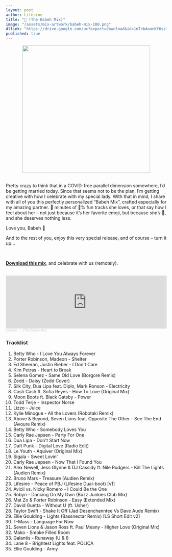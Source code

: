 ```yaml
---
layout: post
author: Lifesine
title: "💯 (The Babeh Mix)"
image: "/assets/mix-artwork/babeh-mix-100.png"
dllink: "https://drive.google.com/uc?export=download&id=1nTnbAounKf6sz1UK9axG_PXnDfnWaH7C"
published: true
---
```


<div style="text-align:center"><img src="{{ page.image }}" width="400px" height="auto" /></div>
<br>

Pretty crazy to think that in a COVID-free parallel dimension somewhere, I’d be getting married today. Since that seems not to be the plan, I’m getting creative with how I celebrate with my special lady. With that in mind, I share with all of you this perfectly personalized “Babeh Mix”, crafted especially for my amazing partner. 💯  minutes of 💯% fun tracks she loves, or that say how I feel about her – not just because it’s her favorite emoji, but because _she’s_ 💯, and she deserves nothing less.

Love you, Babeh 💜

And to the rest of you, enjoy this very special release, and of course – turn it up...

<br>

<a href=" {{ page.dllink }} " target="_blank">**Download this mix**</a>, and celebrate with us (remotely). 

<br>

<iframe width="100%" height="166" scrolling="no" frameborder="no" allow="autoplay" src="https://w.soundcloud.com/player/?url=https%3A//api.soundcloud.com/tracks/830212282%3Fsecret_token%3Ds-GDh3BkqjuJH&color=%2349dcfc&auto_play=false&hide_related=false&show_comments=true&show_user=true&show_reposts=false&show_teaser=true"></iframe><div style="font-size: 10px; color: #cccccc;line-break: anywhere;word-break: normal;overflow: hidden;white-space: nowrap;text-overflow: ellipsis; font-family: Interstate,Lucida Grande,Lucida Sans Unicode,Lucida Sans,Garuda,Verdana,Tahoma,sans-serif;font-weight: 100;"><a href="https://soundcloud.com/lifesine" title="Lifesine" target="_blank" style="color: #cccccc; text-decoration: none;">Lifesine</a> · <a href="https://soundcloud.com/lifesine/babeh-mix-100/s-GDh3BkqjuJH" title="💯 (The Babeh Mix)" target="_blank" style="color: #cccccc; text-decoration: none;">💯 (The Babeh Mix)</a></div>

### Tracklist

01. Betty Who - I Love You Always Forever
02. Porter Robinson, Madeon - Shelter
03. Ed Sheeran, Justin Bieber - I Don't Care
04. Kim Petras - Heart to Break
05. Selena Gomez - Same Old Love (Borgore Remix)
06. Zedd - Daisy (Zedd Cover)
07. Silk City, Dua Lipa feat. Diplo, Mark Ronson - Electricity
08. Cash Cash ft. Sofia Reyes - How To Love (Original Mix)
09. Moon Boots ft. Black Gatsby - Power
10. Todd Terje - Inspector Norse
11. Lizzo - Juice
12. Kylie Minogue - All the Lovers (Robotaki Remix)
13. Above & Beyond, Seven Lions feat. Opposite The Other - See The End (Avoure Remix)
14. Betty Who - Somebody Loves You
15. Carly Rae Jepsen - Party For One
16. Dua Lipa - Don't Start Now
17. Daft Punk - Digital Love (Radio Edit)
18. Le Youth - Aquiver (Original Mix)
19. Sigala - Sweet Lovin'
20. Carly Rae Jepsen - Now That I Found You
21. Alex Newell, Jess Glynne & DJ Cassidy ft. Nile Rodgers - Kill The Lights (Audien Remix)
22. Bruno Mars - Treasure (Audien Remix)
23. Lifesine - Peace of PBJ (Lifesine Dual-boot) [v1]
24. Avicii vs. Nicky Romero - I Could Be the One
25. Robyn - Dancing On My Own (Buzz Junkies Club Mix)
26. Mat Zo & Porter Robinson - Easy (Extended Mix)
27. David Guetta - Without U (ft. Usher)
28. Taylor Swift - Shake It Off (Jad Desenchanntee Vs Dave Aude Remix)
29. Ellie Goulding - Lights (Bassnectar Remix) [LS Short Edit v2]
30. T-Mass - Language For Now
31. Seven Lions & Jason Ross ft. Paul Meany - Higher Love (Original Mix)
32. Mako - Smoke Filled Room
33. Galantis - Runaway (U & I)
34. Lane 8 - Brightest Lights feat. POLIÇA
35. Ellie Goulding - Army

<br>
